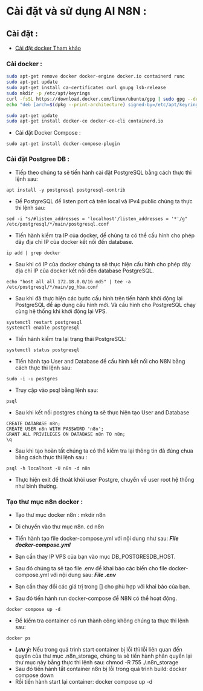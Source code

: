 
# Cài đặt và sử dụng AI N8N : 

## Cài đặt : 
- [Cài đặt docker Tham khảo](https://123host.vn/tailieu/kb/vps/huong-dan-cai-dat-n8n-tren-ubuntu.html)

### Cài docker : 
```sh
sudo apt-get remove docker docker-engine docker.io containerd runc
sudo apt-get update
sudo apt-get install ca-certificates curl gnupg lsb-release
sudo mkdir -p /etc/apt/keyrings
curl -fsSL https://download.docker.com/linux/ubuntu/gpg | sudo gpg --dearmor -o /etc/apt/keyrings/docker.gpg
echo "deb [arch=$(dpkg --print-architecture) signed-by=/etc/apt/keyrings/docker.gpg] https://download.docker.com/linux/ubuntu $(lsb_release -cs) stable" | sudo tee /etc/apt/sources.list.d/docker.list > /dev/null

sudo apt-get update
sudo apt-get install docker-ce docker-ce-cli containerd.io
```
- Cài đặt Docker Compose : 
```
sudo apt-get install docker-compose-plugin
```

### Cài đặt Postgree DB : 

- Tiếp theo chúng ta sẽ tiến hành cài đặt PostgreSQL bằng cách thực thi lệnh sau:
```
apt install -y postgresql postgresql-contrib
```
- Để PostgreSQL để listen port cả trên local và IPv4 public chúng ta thực thi lệnh sau:
```
sed -i "s/#listen_addresses = 'localhost'/listen_addresses = '*'/g" /etc/postgresql/*/main/postgresql.conf
```
- Tiến hành kiểm tra IP của docker, để chúng ta có thể cấu hình cho phép dãy địa chỉ IP của docker kết nối đến database.
```
ip add | grep docker
```
- Sau khi có IP của docker chúng ta sẽ thực hiện cấu hình cho phép dãy địa chỉ IP của docker kết nối đến database PostgreSQL.
```
echo "host all all 172.18.0.0/16 md5" | tee -a /etc/postgresql/*/main/pg_hba.conf
```
- Sau khi đã thực hiện các bước cấu hình trên tiến hành khởi động lại PostgreSQL để áp dụng cấu hình mới. Và cấu hình cho PostgreSQL chạy cùng hệ thống khi khởi động lại VPS.
```
systemctl restart postgresql
systemctl enable postgresql
```
- Tiến hành kiểm tra lại trạng thái PostgreSQL:
```
systemctl status postgresql
```
- Tiến hành tạo User and Database để cấu hình kết nối cho N8N bằng cách thực thi lệnh sau:
```
sudo -i -u postgres
```
- Truy cập vào psql bằng lệnh sau:
```
psql
```
- Sau khi kết nối postgres chúng ta sẽ thực hiện tạo User and Database
```
CREATE DATABASE n8n;
CREATE USER n8n WITH PASSWORD 'n8n';
GRANT ALL PRIVILEGES ON DATABASE n8n TO n8n;
\q
```

- Sau khi tạo hoàn tất chúng ta có thể kiểm tra lại thông tin đã đúng chưa bằng cách thực thi lệnh sau : 
```
psql -h localhost -U n8n -d n8n
```
- Thực hiện exit để thoát khỏi user Postgre, chuyển về user root hệ thống như bình thường. 

### Tạo thư mục n8n docker : 
- Tạo thư mục docker n8n : 
mkdir n8n
- Di chuyển vào thư mục n8n.
cd n8n
- Tiến hành tạo file docker-compose.yml với nội dung như sau:
***File docker-compose.yml***
- Bạn cần thay IP VPS của bạn vào mục DB_POSTGRESDB_HOST.

- Sau đó chúng ta sẽ tạo file .env để khai báo các biến cho file docker-compose.yml với nội dung sau:
***File .env***

- Bạn cần thay đổi các giá trị trong [] cho phù hợp với khai báo của bạn.

- Sau đó tiến hành run docker-compose để N8N có thể hoạt động.
```
docker compose up -d
```

- Để kiểm tra container có run thành công không chúng ta thực thi lệnh sau:
```
docker ps
```

- ***Lưu ý:*** Nếu trong quá trình start container bị lỗi thì lỗi liên quan đến quyền của thư mục .n8n_storage, chúng ta sẽ tiến hành phân quyền lại thư mục này bằng thực thi lệnh sau:
chmod -R 755 ./.n8n_storage
- Sau đó tiến hành tắt container n8n bị lỗi trong quá trình build:
docker compose down
- Rồi tiến hành start lại container:
docker compose up -d

